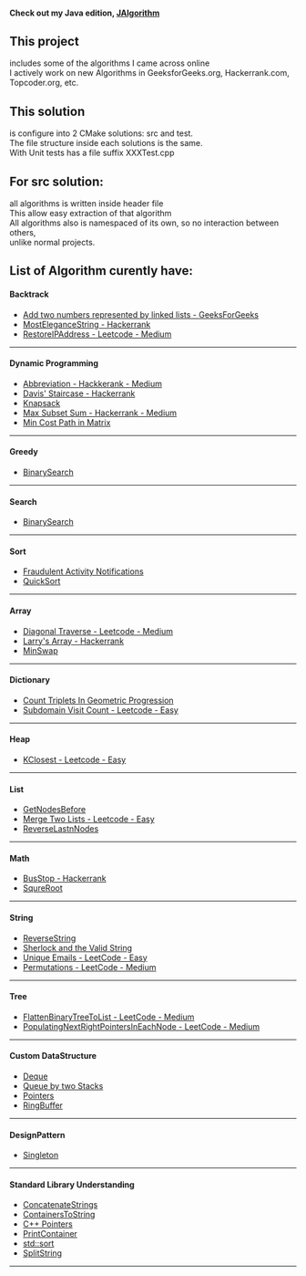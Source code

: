 #### Check out my Java edition, [JAlgorithm](https://github.com/jljacoblo/jalgorithm)

This project
------
includes some of the algorithms I came across online  
I actively work on new Algorithms in GeeksforGeeks.org, Hackerrank.com, Topcoder.org, etc.

This solution
------
is configure into 2 CMake solutions: src and test.  
The file structure inside each solutions is the same.  
With Unit tests has a file suffix XXXTest.cpp

For src solution:
------
all algorithms is written inside header file  
This allow easy extraction of that algorithm  
All algorithms also is namespaced of its own, so no interaction between others,  
unlike normal projects.

## List of Algorithm curently have:  

#### Backtrack  
* [Add two numbers represented by linked lists - GeeksForGeeks](https://github.com/jljacoblo/jalgorithmCPP/blob/master/src/AlgorithmBacktrack/AddTwoNumbers.h)
* [MostEleganceString - Hackerrank](https://github.com/jljacoblo/jalgorithmCPP/blob/master/src/AlgorithmBacktrack/MostEleganceString.h)
* [RestoreIPAddress - Leetcode - Medium](https://github.com/jljacoblo/jalgorithmCPP/blob/master/src/AlgorithmBacktrack/RestoreIPAddress.h)
***


#### Dynamic Programming  
* [Abbreviation - Hackkerank - Medium](https://github.com/jljacoblo/jalgorithmCPP/blob/master/src/Algorithm/DynamicProgramming/Abbreviation.h)
* [Davis' Staircase - Hackerrank](https://github.com/jljacoblo/jalgorithmCPP/blob/master/src/AlgorithmBacktrack/DavisStaircase.h)
* [Knapsack](https://github.com/jljacoblo/jalgorithmCPP/blob/master/src/Algorithm/DynamicProgramming/Knapsack.h)
* [Max Subset Sum - Hackerrank - Medium](https://github.com/jljacoblo/jalgorithmCPP/blob/master/src/Algorithm/DynamicProgramming/MaxSubsetSum.h)
* [Min Cost Path in Matrix](https://github.com/jljacoblo/jalgorithmCPP/blob/master/src/Algorithm/DynamicProgramming/MinCostPath.h)
***

#### Greedy  
* [BinarySearch](https://github.com/jljacoblo/jalgorithmCPP/blob/master/src/Algorithm/Search/BinarySearch.h)
***

#### Search  
* [BinarySearch](https://github.com/jljacoblo/jalgorithmCPP/blob/master/src/Algorithm/Search/BinarySearch.h)
***

#### Sort  
* [Fraudulent Activity Notifications](https://github.com/jljacoblo/jalgorithmCPP/blob/master/src/Algorithm/Sort/FraudulentActivityNotifications.h)
* [QuickSort](https://github.com/jljacoblo/jalgorithmCPP/blob/master/src/Algorithm/Sort/QuickSort.h)
***


#### Array  
* [Diagonal Traverse - Leetcode - Medium](https://github.com/jljacoblo/jalgorithmCPP/blob/master/src/Implementation/Array/DiagonalTraverse.h)
* [Larry's Array - Hackerrank](https://github.com/jljacoblo/jalgorithmCPP/blob/master/src/Implementation/Array/LarrysArray.h)
* [MinSwap](https://github.com/jljacoblo/jalgorithmCPP/blob/master/src/Implementation/Array/MinSwap.h)
***


#### Dictionary  
* [Count Triplets In Geometric Progression](https://github.com/jljacoblo/jalgorithmCPP/blob/master/src/Dictionary/CountTripletsGeometricProgression.h)
* [Subdomain Visit Count - Leetcode - Easy](https://github.com/jljacoblo/jalgorithmCPP/blob/master/src/Dictionary/SubdomainVisitCount.h)
***



#### Heap  
* [KClosest - Leetcode - Easy](https://github.com/jljacoblo/jalgorithmCPP/blob/master/src/Implementation/Heap/KClosest.h)
***

#### List  
* [GetNodesBefore](https://github.com/jljacoblo/jalgorithmCPP/blob/master/src/Implementation/List/GetNodesBefore.h)
* [Merge Two Lists - Leetcode - Easy](https://github.com/jljacoblo/jalgorithmCPP/blob/master/src/Implementation/List/MergeTwoList.h)
* [ReverseLastnNodes](https://github.com/jljacoblo/jalgorithmCPP/blob/master/src/Implementation/List/ReverseLastnNodes.h)
  
***

#### Math  
* [BusStop - Hackerrank](https://github.com/jljacoblo/jalgorithmCPP/blob/master/src/Implementation/Math/BusStop.h)
* [SqureRoot](https://github.com/jljacoblo/jalgorithmCPP/blob/master/src/Implementation/Math/SquareRoot.h)
***


#### String  
* [ReverseString](https://github.com/jljacoblo/jalgorithmCPP/blob/master/src/Implementation/String/ReverseString.h)
* [Sherlock and the Valid String](https://github.com/jljacoblo/jalgorithmCPP/blob/master/src/Implementation/String/SherlockValidString.h)
* [Unique Emails - LeetCode - Easy](https://github.com/jljacoblo/jalgorithmCPP/blob/master/src/Implementation/String/UniqueEmails.h)
* [Permutations - LeetCode - Medium](https://github.com/jljacoblo/jalgorithmCPP/blob/master/src/Implementation/String/Permutations.h)
***

#### Tree  
* [FlattenBinaryTreeToList - LeetCode - Medium](https://github.com/jljacoblo/jalgorithmCPP/blob/master/src/Implementation/Tree/FlattenBinaryTreeList.h)
* [PopulatingNextRightPointersInEachNode - LeetCode - Medium](https://github.com/jljacoblo/jalgorithmCPP/blob/master/src/Implementation/Tree/PopulatingNextRightPointersInEachNode.h)
***


#### Custom DataStructure  
* [Deque](https://github.com/jljacoblo/jalgorithmCPP/blob/master/src/DataStructure/Deque.h)  
* [Queue by two Stacks](https://github.com/jljacoblo/jalgorithmCPP/blob/master/src/DataStructure/QueueUsingTwoStack.h)  
* [Pointers](https://github.com/jljacoblo/jalgorithmCPP/blob/master/src/DataStructure/Pointers.h)  
* [RingBuffer](https://github.com/jljacoblo/jalgorithmCPP/blob/master/src/DataStructure/RingBuffer.h)  

***

#### DesignPattern  
* [Singleton](https://github.com/jljacoblo/jalgorithmCPP/blob/master/src/DesignPattern/Singleton.h)
***

#### Standard Library Understanding  
* [ConcatenateStrings](https://github.com/jljacoblo/jalgorithmCPP/blob/master/src/STLDuddle/ConcatenateStrings.h)
* [ContainersToString](https://github.com/jljacoblo/jalgorithmCPP/blob/master/src/STLDuddle/ContainersToString.h)
* [C++ Pointers](https://github.com/jljacoblo/jalgorithmCPP/blob/master/src/STLDuddle/Pointers.h)
* [PrintContainer](https://github.com/jljacoblo/jalgorithmCPP/blob/master/src/STLDuddle/PrintContainer.h)
* [std::sort](https://github.com/jljacoblo/jalgorithmCPP/blob/master/src/STLDuddle/Sort.h)
* [SplitString](https://github.com/jljacoblo/jalgorithmCPP/blob/master/src/STLDuddle/SplitString.h)
***
